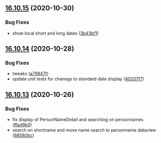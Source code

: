 ## [16.10.15](https://github.com/phandcock/GrampsView/compare/v16.10.14...v16.10.15) (2020-10-30)


### Bug Fixes

* show local short and long dates ([3b43bf1](https://github.com/phandcock/GrampsView/commit/3b43bf1447248a931023b123a88117e9d4a1ea09))



## [16.10.14](https://github.com/phandcock/GrampsView/compare/v16.10.13...v16.10.14) (2020-10-28)


### Bug Fixes

* tweaks ([a79847f](https://github.com/phandcock/GrampsView/commit/a79847f4362bd979ad8bca28c7c40a47c2b0c36f))
* update unit tests for chanegs to standard date display ([40207f7](https://github.com/phandcock/GrampsView/commit/40207f797e2a9fa405a7ebb916073071d3563d15))



## [16.10.13](https://github.com/phandcock/GrampsView/compare/v16.10.12...v16.10.13) (2020-10-26)


### Bug Fixes

* fix display of PersonNameDetail and searching on personnames ([ffad9b0](https://github.com/phandcock/GrampsView/commit/ffad9b0f2a74ba45870a0a4eaf1bcf565a3d3d4f))
* search on shortname and move name search to personname dataview ([88580bc](https://github.com/phandcock/GrampsView/commit/88580bc23089af0c3b5dad77caaa20aa1864f3c0))




